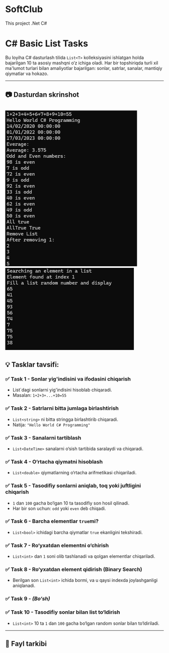 # SoftClub
This project  .Net C# 
# C# Basic List Tasks

Bu loyiha C# dasturlash tilida `List<T>` kolleksiyasini ishlatgan holda bajarilgan 10 ta asosiy mashqni o‘z ichiga oladi. Har bir topshiriqda turli xil ma'lumot turlari bilan amaliyotlar bajarilgan: sonlar, satrlar, sanalar, mantiqiy qiymatlar va hokazo.

---

## 📷 Dasturdan skrinshot
![Screenshot](https://github.com/JaloliddinDeveloper/SoftClub/blob/main/HomeWork_10/Pictures/pic1.jpg)
![Screenshot](https://github.com/JaloliddinDeveloper/SoftClub/blob/main/HomeWork_10/Pictures/pic2.jpg)
---

## 💡 Tasklar tavsifi:

### ✅ Task 1 - Sonlar yig'indisini va ifodasini chiqarish
- List`dagi sonlarni yig'indisini hisoblab chiqaradi.
- Masalan: `1+2+3+...+10=55`

### ✅ Task 2 - Satrlarni bitta jumlaga birlashtirish
- `List<string>` ni bitta stringga birlashtirib chiqaradi.
- Natija: `"Hello World C# Programming"`

### ✅ Task 3 - Sanalarni tartiblash
- `List<DateTime>` sanalarni o‘sish tartibida saralaydi va chiqaradi.

### ✅ Task 4 - O‘rtacha qiymatni hisoblash
- `List<double>` qiymatlarning o‘rtacha arifmetikasi chiqariladi.

### ✅ Task 5 - Tasodifiy sonlarni aniqlab, toq yoki juftligini chiqarish
- `1` dan `100` gacha bo‘lgan 10 ta tasodifiy son hosil qilinadi.
- Har bir son uchun: `odd` yoki `even` deb chiqadi.

### ✅ Task 6 - Barcha elementlar `true`mi?
- `List<bool>` ichidagi barcha qiymatlar `true` ekanligini tekshiradi.

### ✅ Task 7 - Ro‘yxatdan elementni o‘chirish
- `List<int>` dan `1` soni olib tashlanadi va qolgan elementlar chiqariladi.

### ✅ Task 8 - Ro‘yxatdan element qidirish (Binary Search)
- Berilgan son `List<int>` ichida bormi, va u qaysi indexda joylashganligi aniqlanadi.

### ✅ Task 9 - *(Bo‘sh)*

### ✅ Task 10 - Tasodifiy sonlar bilan list to‘ldirish
- `List<int>` 10 ta `1` dan `100` gacha bo‘lgan random sonlar bilan to‘ldiriladi.

---

## 📁 Fayl tarkibi

